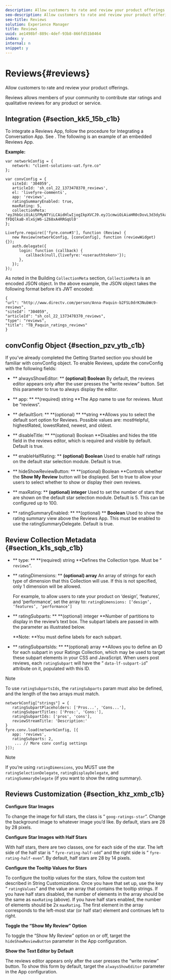 ```yaml
---
description: Allow customers to rate and review your product offerings.
seo-description: Allow customers to rate and review your product offerings.
seo-title: Reviews
solution: Experience Manager
title: Reviews
uuid: ae1498bf-889c-4def-93b8-866fd51b8464
index: y
internal: n
snippet: y
---
```


# Reviews{#reviews}

Allow customers to rate and review your product offerings.

Reviews allows members of your community to contribute star ratings and qualitative reviews for any product or service.

## Integration {#section_kk5_15b_c1b}

To integrate a Reviews App, follow the procedure for Integrating a Conversation App. See [](c_implement_a_conversation_app.md#concept_zvy_c3c_tbb). The following is an example of an embedded Reviews App.

**Example:**

```
var networkConfig = { 
   network: "client-solutions-uat.fyre.co" 
}; 
  
var convConfig = { 
   siteId: '304059', 
   articleId: 'sh_col_22_1373478370_reviews', 
   el: 'livefyre-comments', 
   app: 'reviews', 
   ratingSummaryEnabled: true, 
   maxRating: 5, 
   collectionMeta: 'eyJhbGciOiAiSFMyNTYiLCAidHlwIjogIkpXVCJ9.eyJ1cmwiOiAiaHR0cDovL3d3dy5kaXJlY3R2LmNvbS9wZXJzb24vQW5uYS1QYXF1aW4tYjJGU0wwZHJLM051YldjOS1yZXZpZXdzIiwgInNpdGVJZCI6ICIzMDQwNTkiLCAiYXJ0aWNsZUlkIjogInNoX2NvbF8yMl8xMzczNDc4MzcwX3Jldmlld3MiLCAidHlwZSI6ICJyZXZpZXdzIiwgInRpdGxlIjogIlRCX1BhcXVpbl9yYXRpbmdzX3Jldmlld3MifQ.hes3KMwygCG-fFDQlkaB-XlxGjW6-iZ68xA4RRGqUl0' 
}; 
  
Livefyre.require(['fyre.conv#3'], function (Review) { 
   new Review(networkConfig, [convConfig], function (reviewWidget) {}); 
   auth.delegate({ 
      login: function (callback) { 
         callback(null,{livefyre:'<userauthtoken>'}); 
      }, 
   }); 
});
```

As noted in the Building `CollectionMeta` section, `CollectionMeta` is an encoded JSON object. In the above example, the JSON object takes the following format before it’s JWT encoded:

```
{ 
"url": "http://www.directv.com/person/Anna-Paquin-b2FSL0drK3NubWc9-reviews",  
"siteId": "304059",  
"articleId": "sh_col_22_1373478370_reviews",  
"type": "reviews",  
"title": "TB_Paquin_ratings_reviews" 
}
```

## convConfig Object {#section_pzv_ytb_c1b}

If you’ve already completed the Getting Started section you should be familiar with convConfig object. To enable Reviews, update the convConfig with the following fields: 

* ** alwaysShowEditor: ** **(optional) Boolean** By default, the reviews editor appears only after the user presses the “write review” button. Set this parameter to true to always display the editor.

* ** app: ** **(required) string **The App name to use for reviews. Must be “reviews“.

* ** defaultSort: ** **(optional) ** **string **Allows you to select the default sort option for Reviews. Possible values are: mostHelpful, highestRated, lowestRated, newest, and oldest.

* ** disableTitle: ** **(optional) Boolean **Disables and hides the title field in the reviews editor, which is required and visible by default. Default is true.

* ** enableHalfRating: ** **(optional) Boolean** Used to enable half ratings on the default star selection module. Default is true.

* ** hideShowReviewButton: ** **(optional) Boolean **Controls whether the **Show My Review** button will be displayed. Set to true to allow your users to select whether to show or display their own reviews.

* ** maxRating: ** **(optional) integer** Used to set the number of stars that are shown on the default star selection module. Default is 5. This can be configured up to 100.

* ** ratingSummaryEnabled: ** **(optional) ** **Boolean** Used to show the rating summary view above the Reviews App. This must be enabled to use the ratingSummaryDelegate. Default is true.

## Review Collection Metadata {#section_k1s_sqb_c1b}

* ** type: ** **(required) string **Defines the Collection type. Must be “ `reviews`“.

* ** ratingDimensions: ** **(optional) array** An array of strings for each type of dimension that this Collection will use. If this is not specified, only 1 dimension will be allowed.

  For example, to allow users to rate your product on ‘design’, ‘features’, and ‘performance’, set the array to: `ratingDimensions: [‘design’, ‘features’, ‘performance’]`

* ** ratingSubparts: ** **(optional) integer **Number of partitions to display in the review’s text box. The subpart labels are passed in with the parameter as illustrated below.

  **Note: **You must define labels for each subpart.

* ** ratingSubpartsIds: ** **(optional) array **Allows you to define an ID for each subpart in your Ratings Collection, which may be used to target these subpart elements in your CSS and JavaScript. When users post reviews, each `ratingSubpart` will have the “ `data-lf-subpart-id`” attribute on it, populated with this ID.

>[!NOTE]
>
>To use `ratingSubpartsIds`, the `ratingSubparts` param must also be defined, and the length of the two arrays must match.

```
networkConfig["strings"] = { 
   ratingSubpartPlaceholders: ['Pros...', 'Cons...'], 
   ratingSubpartTitles: ['Pros:', 'Cons:'], 
   ratingSubpartIds: ['pros', 'cons'], 
   reviewStreamTitle: 'Description:' 
} 
fyre.conv.load(networkConfig, [{ 
   app: 'reviews', 
   ratingSubparts: 2, 
    ... // More conv config settings 
}]);
```

>[!NOTE]
>
>If you’re using `ratingDimensions`, you MUST use the `ratingSelectionDelegate`, `ratingDisplayDelegate`, and `ratingSummaryDelegate` (if you want to show the rating summary).

## Reviews Customization {#section_khz_xmb_c1b}

**Configure Star Images**

To change the image for full stars, the class is “ `goog-ratings-star`“. Change the background image to whatever image you’d like. By default, stars are 28 by 28 pixels.

**Configure Star Images with Half Stars**

With half stars, there are two classes, one for each side of the star. The left side of the half star is “ `fyre-rating-half-odd`” and the right side is “ `fyre-rating-half-even`“. By default, half stars are 28 by 14 pixels.

**Configure the Tooltip Values for Stars**

To configure the tooltip values for the stars, follow the custom text described in String Customizations. Once you have that set up, use the key “ `ratingValues`” and the value an array that contains the tooltip strings. If you have half stars disabled, the number of elements in the array should be the same as `maxRating` (above). If you have half stars enabled, the number of elements should be 2x `maxRating`. The first element in the array corresponds to the left-most star (or half star) element and continues left to right.

**Toggle the “Show My Review” Option**

To toggle the “Show My Review” option on or off, target the `hideShowReviewButton` parameter in the App configuration.

**Show the Text Editor by Default**

The reviews editor appears only after the user presses the “write review” button. To show this form by default, target the `alwaysShowEditor` parameter in the App configuration. 

